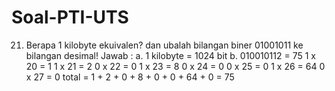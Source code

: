 # Soal-PTI-UTS

21.	Berapa 1 kilobyte ekuivalen? dan ubalah bilangan biner 01001011 ke bilangan desimal!
Jawab :
a.	1 kilobyte = 1024 bit
b.	010010112 = 75
	1 x 20 = 1
1 x 21 = 2
0 x 22 = 0 
1 x 23 = 8
0 x 24 = 0
0 x 25 = 0
1 x 26 = 64
0 x 27 = 0
total = 1 + 2 + 0 + 8 + 0 + 0 + 64 + 0 = 75
